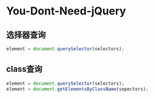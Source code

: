 # You-Dont-Need-jQuery

## 选择器查询
``` javascript
element = document.querySelector(selectors);
```
## class查询
``` javascript
element = document.querySelector(selectors);
element = document.getElementsByClassName(sepectors);
```